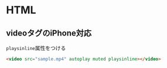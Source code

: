 # HTML

## videoタグのiPhone対応
`playsinline`属性をつける

```html
<video src="sample.mp4" autoplay muted playsinline></video>
```